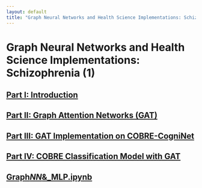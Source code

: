 ```yaml
---
layout: default
title: "Graph Neural Networks and Health Science Implementations: Schizophrenia"
---
```


# Graph Neural Networks and Health Science Implementations: Schizophrenia (1)

## [Part I: Introduction](/pages/part-i-introduction.md/)

## [Part II: Graph Attention Networks (GAT)](/pages/part-ii-gat.md/)

## [Part III: GAT Implementation on COBRE-CogniNet](/pages/part-iii-cobre-implementation.md/)

## [Part IV: COBRE Classification Model with GAT](/pages/part-iv-classification-model.md/)

## [Graph*NN*&\_MLP.ipynb](https://prod-files-secure.s3.us-west-2.amazonaws.com/2d74a4bc-b529-4198-b4fc-bdf25e26388c/2d6660dd-34f0-4a65-bfa9-8be5551152a6/Graph_NN__MLP.ipynb)
